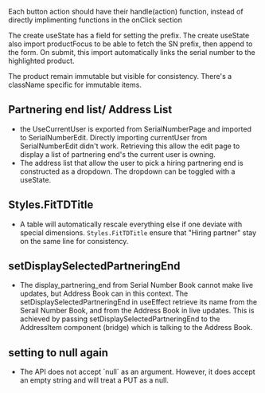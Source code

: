 Each button action should have their handle(action) function, instead of directly implimenting functions in the onClick section

The create useState has a field for setting the prefix.
The create useState also import productFocus to be able to fetch the SN prefix, then append to the form. On submit, this import automatically links the serial number to the highlighted product.

The product remain immutable but visible for consistency. There's a className specific for immutable items.

Partnering end list/ Address List
---
- the UseCurrentUser is exported from SerialNumberPage and imported to SerialNumberEdit. Directly importing currentUser from SerialNumberEdit didn't work. Retrieving this allow the edit page to display a list of partnering end's the current user is owning.
- The address list that allow the user to pick a hiring partnering end is constructed as a dropdown. The dropdown can be toggled with a useState.

Styles.FitTDTitle
---
- A table will automatically rescale everything else if one deviate with special dimensions. `Styles.FitTDTitle` ensure that "Hiring partner" stay on the same line for consistency.

setDisplaySelectedPartneringEnd
---
- The display_partnering_end from Serial Number Book cannot make live updates, but Address Book can in this context. The setDisplaySelectedPartneringEnd in useEffect retrieve its name from the Serail Number Book, and from the Address Book in live updates. This is achieved by passing setDisplaySelectedPartneringEnd to the AddressItem component (bridge) which is talking to the Address Book.

setting to null again
---
- The API does not accept ´null´ as an argument. However, it does accept an empty string and will treat a PUT as a null.